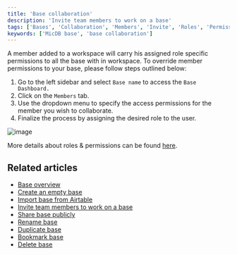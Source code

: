 ```yaml
---
title: 'Base collaboration'
description: 'Invite team members to work on a base'
tags: ['Bases', 'Collaboration', 'Members', 'Invite', 'Roles', 'Permissions']
keywords: ['MicDB base', 'base collaboration']
---
```


A member added to a workspace will carry his assigned role specific permissions to all the base with in workspace. To override member permissions to your base, please follow steps outlined below:

1. Go to the left sidebar and select `Base name` to access the `Base Dashboard.`
2. Click on the `Members` tab.
3. Use the dropdown menu to specify the access permissions for the member you wish to collaborate.
4. Finalize the process by assigning the desired role to the user.

![image](/img/v2/base/base-collaboration.png)

More details about roles & permissions can be found [here](/roles-and-permissions/roles-permissions-overview).

## Related articles
- [Base overview](/bases/base-overview)
- [Create an empty base](/bases/create-base)
- [Import base from Airtable](/bases/import-base-from-airtable)
- [Invite team members to work on a base](/bases/base-collaboration)
- [Share base publicly](/bases/share-base)
- [Rename base](/bases/actions-on-base#rename-base)
- [Duplicate base](/bases/actions-on-base#duplicate-base)
- [Bookmark base](/bases/actions-on-base#star-base)
- [Delete base](/bases/actions-on-base#delete-base)
